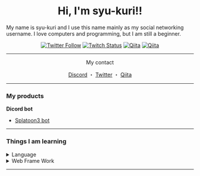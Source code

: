 <h1 align="center">Hi, I'm syu-kuri!!</h1>
My name is syu-kuri and I use this name mainly as my social networking username. I love computers and programming, but I am still a beginner.

<p align="center">
  <a href="https://twitter.com/syukur1ch"><img alt="Twitter Follow" src="https://img.shields.io/twitter/follow/syukur1ch?label=Follow&style=social"></a>
  <a href="https://twitch.tv/syukur1"><img alt="Twitch Status" src="https://img.shields.io/twitch/status/syukur1?style=social"></a>
  <a href="http://qiita.com/syu-kuri"><img alt="Qiita" src="https://qiita-badge.apiapi.app/s/syu-kuri/posts.svg"></a>
  <a href="http://qiita.com/syu-kuri"><img alt="Qiita" src="https://qiita-badge.apiapi.app/s/syu-kuri/contributions.svg"></a>
</p>

---
<p align="center">My contact</p>
<p align="center">
  <a href="https://discordapp.com/users/426217697592999936">Discord</a>
  ・
  <a href="https://twitter.com/syukur1ch">Twitter</a>
  ・
  <a href="https://qiita.com/syu-kuri">Qiita</a>
</p>

---

### My products
**Dicord bot**
* [Splatoon3 bot](https://github.com/syu-kuri/Spla3bot)

---
### Things I am learning

<details>
<summary>Language</summary>
  HTML</br>
  CSS</br>
  JavaScript</br>
  Python</br>
  PHP</br>
</details>

<details>
<summary>Web Frame Work</summary>
  Flask</br>
  Laravel</br>
  React</br>
</details>

---

